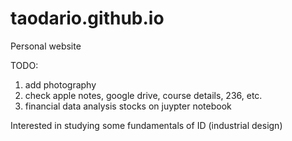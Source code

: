 # taodario.github.io
Personal website

TODO: 
1. add photography
2. check apple notes, google drive, course details, 236, etc.
3. financial data analysis stocks on juypter notebook

Interested in studying some fundamentals of ID (industrial design)